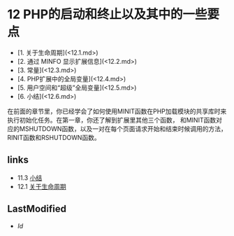 # 12 PHP的启动和终止以及其中的一些要点

<ul class="catalog">
				<li> [1. 关于生命周期](<12.1.md>) </li>
				<li> [2. 通过 MINFO 显示扩展信息](<12.2.md>) </li>
				<li> [3. 常量](<12.3.md>) </li>
                                <li> [4. PHP扩展中的全局变量](<12.4.md>) </li>
                                <li> [5. 用户空间和“超级”全局变量](<12.5.md>) </li>
                                <li> [6. 小结](<12.6.md>) </li>
		</ul>
在前面的章节里，你已经学会了如何使用MINIT函数在PHP加载模块的共享库时来执行初始化任务。在第一章，你还了解到扩展里其他三个函数，
和MINIT函数对应的MSHUTDOWN函数，以及一对在每个页面请求开始和结束时候调用的方法，RINIT函数和RSHUTDOWN函数。


## links
   * 11.3 [小结](<11.3.md>)
   * 12.1 [关于生命周期](<11.1.md>)

## LastModified
   * $Id$
